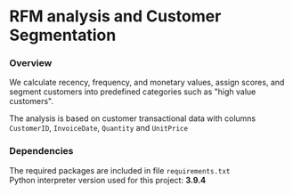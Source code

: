 # RFM analysis and Customer Segmentation
### Overview
We calculate recency, frequency, and monetary values, assign scores, and segment customers into predefined categories such as "high value customers".

The analysis is based on customer transactional data with columns ```CustomerID```, ```InvoiceDate```, ```Quantity``` and ```UnitPrice```

### Dependencies
The required packages are included in file ```requirements.txt```<br>
Python interpreter version used for this project: **3.9.4**
